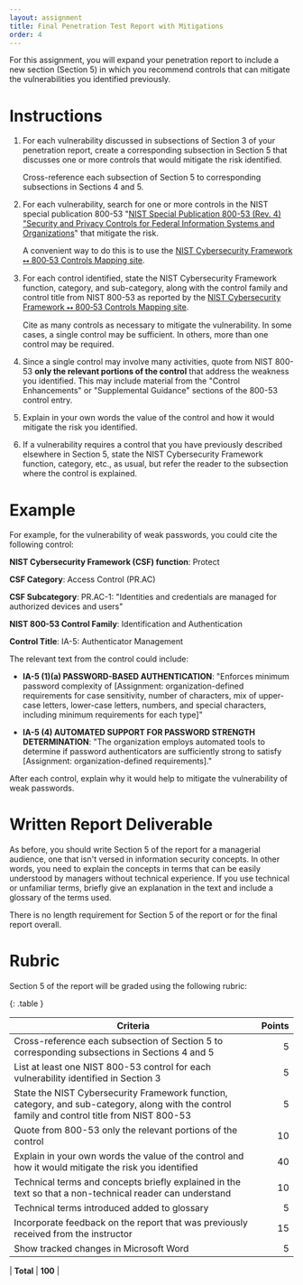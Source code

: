 ```yaml
---
layout: assignment
title: Final Penetration Test Report with Mitigations
order: 4
---
```


For this assignment, you will expand your penetration report to include a new section (Section 5) in which you recommend controls that can mitigate the vulnerabilities you identified previously.

# Instructions

1. For each vulnerability discussed in subsections of Section 3 of your penetration report, create a corresponding subsection in Section 5 that discusses one or more controls that would mitigate the risk identified.

    Cross-reference each subsection of Section 5 to corresponding subsections in Sections 4 and 5.

2. For each vulnerability, search for one or more controls in the NIST special publication 800-53 "[NIST Special Publication 800-53 (Rev. 4)
"Security and Privacy Controls for Federal Information Systems and Organizations](https://nvd.nist.gov/800-53/Rev4)" that mitigate the risk.

    A convenient way to do this is to use the [NIST Cybersecurity Framework ⭤  800‑53 Controls Mapping site](https://daveeargle.com/nist_csf_800_53_mapping/).
    
3. For each control identified, state the NIST Cybersecurity Framework function, category, and sub-category, along with the control family and control title from NIST 800-53 as reported by the [NIST Cybersecurity Framework ⭤  800‑53 Controls Mapping site](https://daveeargle.com/nist_csf_800_53_mapping/).

    Cite as many controls as necessary to mitigate the vulnerability. In some cases, a single control may be sufficient. In others, more than one control may be required.

4. Since a single control may involve many activities, quote from NIST 800-53 **only the relevant portions of the control** that address the weakness you identified. This may include material from the "Control Enhancements" or "Supplemental Guidance" sections of the 800-53 control entry.

5. Explain in your own words the value of the control and how it would mitigate the risk you identified.

6. If a vulnerability requires a control that you have previously described elsewhere in Section 5, state the NIST Cybersecurity Framework function, category, etc., as usual, but refer the reader to the subsection where the control is explained.

# Example

For example, for the vulnerability of weak passwords, you could cite the following control:

**NIST Cybersecurity Framework (CSF) function**: Protect

**CSF Category**: Access Control (PR.AC)

**CSF Subcategory**: PR.AC-1: "Identities and credentials are managed for authorized devices and users"

**NIST 800-53 Control Family**: Identification and Authentication

**Control Title**: IA-5: Authenticator Management

The relevant text from the control could include:

* **IA-5 (1)(a) PASSWORD-BASED AUTHENTICATION**: "Enforces minimum password complexity of [Assignment: organization-defined requirements for case sensitivity, number of characters, mix of upper-case letters, lower-case letters, numbers, and special characters, including minimum requirements for each type]"

* **IA-5 (4) AUTOMATED SUPPORT FOR PASSWORD STRENGTH DETERMINATION**: 
"The organization employs automated tools to determine if password authenticators are sufficiently strong to satisfy [Assignment: organization-defined requirements]."

After each control, explain why it would help to mitigate the vulnerability of weak passwords.
   
# Written Report Deliverable

As before, you should write Section 5 of the report for a managerial audience, one that isn't versed in information security concepts. In other words, you need to explain the concepts in terms that can be easily understood by managers without technical experience. If you use technical or unfamiliar terms, briefly give an explanation in the text and include a glossary of the terms used.

There is no length requirement for Section 5 of the report or for the final report overall.

# Rubric

Section 5 of the report will be graded using the following rubric:

{: .table }

| Criteria | Points |
| --- | ---: |
| Cross-reference each subsection of Section 5 to corresponding subsections in Sections 4 and 5 | 5  |
| List at least one NIST 800-53 control for each vulnerability identified in Section 3  | 5  |
| State the NIST Cybersecurity Framework function, category, and sub-category, along with the control family and control title from NIST 800-53 | 5 |
| Quote from 800-53 only the relevant portions of the control | 10 |
| Explain in your own words the value of the control and how it would mitigate the risk you identified| 40 |
| Technical terms and concepts briefly explained in the text so that a non-technical reader can understand | 10 |
| Technical terms introduced added to glossary | 5 |
| Incorporate feedback on the report that was previously received from the instructor | 15 |
| Show tracked changes in Microsoft Word | 5 |

| **Total** |  **100** |
